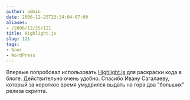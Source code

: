 ```yaml
---
author: admin
date: 2006-12-25T23:34:04-07:00
aliases:
- /2006/12/25/121
title: Highlight.js
slug: 121
tags:
- Блог
- WordPress
---
```


Впервые попробовал использовать [Highlight.js](http://softwaremaniacs.org/soft/highlight/) для раскраски кода в блоге. Действительно очень удобно. Спасибо Ивану Сагалаеву, который за короткое время умудрился выдать на гора два "больших" релиза скрипта.
